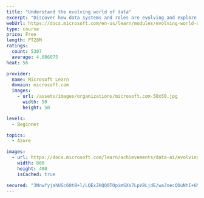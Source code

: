 ```yaml
---
title: "Understand the evolving world of data"
excerpt: "Discover how data systems and roles are evolving and explore the differences between on-premises and cloud data solutions using sample business cases."
webUrl: https://docs.microsoft.com/en-us/learn/modules/evolving-world-of-data/
type: course
price: Free
length: PT28M
ratings:
  count: 5307
  average: 4.686075
heat: 56

provider:
  name: Microsoft Learn
  domain: microsoft.com
  images:
    - url: /assets/images/organizations/microsoft.com-50x50.jpg
      width: 50
      height: 50

levels:
  - Beginner

topics:
  - Azure

images:
  - url: https://docs.microsoft.com/learn/achievements/data-ai/evolving-world-of-data-badge-social.png
    width: 800
    height: 400
    isCached: true

secured: "3NnwfyjahUGc60tB+l/LQExZkQQ0TOpimSXs7LpV8LjdE/waJnecQOuNhI+6M+1/KfueIEINdi8W+pgYuXG2q5zNTvqHTW7YepACelZwRh6HazECeXcMVE6cK3CreFQX4BkJHrIPmqHuvII47Imib43u5V5e8UwqGd+pQbrCA5HvV+ROJFgeXxBPBvSOCp7hUaWlCe2aTzkfOJf82CLbJ50q7cZ82/6LXzeHQfvr7Ltp/uTfEO3e1+rIXdvUPuU9rRHNK1NS/fymQrDQT4Z/yoxDMdF4atW2ddEwXre/n01u7xVPA8L163dn05UBpURzL2CyF6HqMuJRY09EsshVovJPa7zh089lUMJAt8nPPoPviZrRT/t/90dQYHkpl2GFSmlZ7KiG8mJmCGYWbN5pJYeu78UDpn6t2tOASQzfUrA=;gaJvEGFVj/J9pgmNG1RLlw=="
---
```


